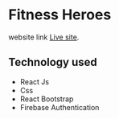 # Fitness Heroes

website link [Live site](https://gym-training-57bba.web.app/).

## Technology used
* React Js
* Css
* React Bootstrap
* Firebase Authentication

